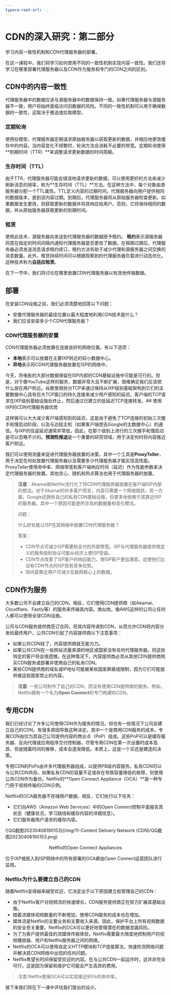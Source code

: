 ```yaml
---
typora-root-url: ..
---
```


# CDN的深入研究：第二部分

学习内容一致性机制和CDN代理服务器的部署。

在这一课程中，我们将学习如何使用不同的一致性机制实现内容一致性。我们还将学习在哪里部署代理服务器以及CDN作为服务和专门的CDN之间的区别。

## CDN中的内容一致性

代理服务器中的数据应该与源服务器中的数据保持一致。如果代理服务器与源服务器不一致，用户将始终面临访问旧数据的风险。不同的一致性机制可以用于确保数据的一致性，这取决于推送或拉取模型。

### 定期轮询

使用拉模型，代理服务器定期请求原始服务器以获取更新的数据，并相应地更改缓存中的内容。当内容变化不频繁时，轮询方法会消耗不必要的带宽。定期轮询使用**到期时间（TTR）**来调整请求更新数据的时间周期。

### 生存时间（TTL）

由于TTR，代理服务器可能会错误地请求更新的数据。可以使用更好的方法来减少刷新消息的频率，称为**生存时间（TTL）**方法。在这种方法中，每个对象由源服务器分配一个TTL属性。TTL定义内容的过期时间。代理服务器向用户提供相同的数据版本，直到该内容过期。到期后，代理服务器将从原始服务器检查更新。如果数据发生更改，则获取更新的数据并将其响应给用户。否则，它将保持相同的数据，并从原始服务器获取更新的到期时间。

### 租赁

使用此技术，源服务器向发送到代理服务器的数据授予租约。 **租约**表示源服务器同意在指定的时间间隔内通知代理服务器是否更改了数据。在租期过期后，代理服务器必须发送消息请求租约续订。租约方法有助于减少代理和源服务器之间交换的消息数量。此外，租赁持续时间可以根据观察到的代理服务器负载进行动态优化。这种技术称为**自适应租赁**。

在下一节中，我们将讨论在哪里放置CDN代理服务器以有效地传输数据。

## 部署

在安装CDN设施之前，我们必须清楚地回答以下问题：

- 安置代理服务器的最佳位置以最大程度地利用CDN技术是什么？
- 我们应该安装多少个CDN代理服务器？

### CDN代理服务器的安置

CDN代理服务器必须放置在连接良好的网络位置。有以下选项：

- **本地**表示可以放置在主要IXP附近的较小数据中心。
- **异地**表示将CDN代理服务器放置在ISP的网络中。

今天，将电影的大部分数据保留在ISP内部的CDN基础设施中可能是可行的。但是，对于像YouTube这样的服务，数据非常大且不断扩展，很难确定我们应该把什么放在用户附近。谷歌使用拆分TCP来通过保持从IXP级别基础架构到它们的主要数据中心具有巨大TCP窗口的持久连接来减少用户感知的延迟。客户端的TCP请求在IXP级别基础设施处终止，然后通过已建立的低延迟TCP连接转发。## 使用IXP的CDN代理服务器优势

这样做可以大大减少客户端感知到的延迟，这是由于避免了TCP连接的初始三次握手和慢启动阶段，以及与远程主机（如果客户端想去Google的主数据中心）的通信。与IXP的往返延迟通常非常低，因此，在那个级别上进行的三次握手和慢启动是可以忽略不计的。**预测性推送**是一个重要的研究领域，用于决定何时将内容推近客户附近。

我们可以使用测量来促进代理服务器放置的决策，其中一个工具是**ProxyTeller**，用于决定在何处放置代理服务器以及需要多少代理服务器才能实现高性能。ProxyTeller使用命中率、网络带宽和客户端响应时间（延迟）作为性能参数来决定代理服务器的放置。其他贪心、随机和热点算法也用于代理服务器的放置。

> **注意**：Akamai和Netflix流行化了将CDN代理服务器放置在客户端ISP内部的想法。对于Akamai的许多客户而言，内容只需要一个网络跳跃。另一方面，Google还拥有自己的私有CDN基础设施，但更多地依赖于其靠近IXP的服务器。其中一个原因可能是所涉及的数据量和变化模式。

> 问题：
>
> 什么好处能让ISP在其网络中放置CDN代理服务器？
>
> 答案：
>
> * CDN节点可减少ISP需要和支付的外部带宽。ISP与代理服务器提供商定义的服务级别协议可能从经济上使ISP受益。
> * CDN节点改善了ISP客户的响应能力，使ISP客户更加满意。这使他们比没有CDN节点的ISP具有竞争优势。
> * 将内容靠近用户可减少互联网核心上的数据。

## CDN作为服务

大多数公司不会建立自己的CDN。相反，它们使用CDN提供商（如Akamai、Cloudflare、Fastly等）的服务来传输其内容。类似地，像AWS这样的公司让任何人都可以使用全球CDN设施。

公司与CDN服务提供商签订合同，将其内容传递到CDN，从而允许CDN将内容分发给最终用户。公共CDN引起了内容提供商以下注意事项：

- 如果公共CDN挂了，内容提供商就无能为力。
- 如果公共CDN在一些网站流量来源的地区或国家没有任何代理服务器，则这些特定的客户将会很遗憾。在这种情况下，内容提供商必须从其他CDN提供商购买CDN服务或部署并使用自己的私有CDN。
- 某些CDN提供商的域名或IP地址可能被某些国家屏蔽或限制，因为它们可能提供被这些国家禁止的内容。

> **注意**: 一些公司制作了自己的CDN，而没有使用CDN提供商的服务。例如，Netflix拥有一个名为**Open Connect**的专门构建的CDN。

## 专用CDN

我们已经讨论了许多公司使用CDN作为服务的情况，但也有一些情况下公司会建立自己的CDN。有很多原因导致这种决定。其中一个是商用CDN服务的成本。专用CDN由仅为其自己公司提供内容的商业点（PoP）组成。这些PoP可以是缓存服务器、反向代理或应用程序交付控制器。尽管专用CDN在第一次设置时成本高昂，但是随着时间的推移，成本会逐渐降低。本质上，这是一个买还是建造的决策。

专用CDN的PoPs由许多代理服务器组成，以提供PB级内容服务。私有CDN可以与公共CDN共存。如果私有CDN的容量不足或存在导致容量降低的故障，则使用公共CDN作为备份。Netflix的**Open Connect Appliance（OCA）**是一种专门用于视频传输的CDN示例。

Netflix的OCA服务器不存储用户数据。相反，它们执行以下任务：

- 它们向AWS（Amazon Web Services）中的Open Connect控制平面报告其状态（健康状况，学习路线和缓存内容的详细信息）。
- 它们服务器用户请求的缓存内容。

![QQ截图20230408190153](/img/11-Content Delivery Network (CDN)/QQ截图20230408190153.png)

<center>Netflix的Open Connect Appliances</center>

位于IXP或嵌入到ISP网络中的所有部署的OCA都由Open Connect运营团队进行监视。

### Netflix为什么要建立自己的CDN

随着Netflix变得越来越受欢迎，它决定出于以下原因建立和管理自己的CDN：
- 由于Netflix客户对视频流的快速增长，CDN服务提供商正在努力扩展其基础设施。
- 随着流媒体视频数量的不断增加，使用CDN服务的成本也在增加。
- 媒体流是Netflix的主要业务和主要收入来源。因此，保护平台上所有视频数据的安全至关重要。Netflix的OCA可以更好地管理潜在的数据泄漏风险。
- 为了为客户提供最佳的流媒体传输体验，Netflix需要最大限度地控制用户的视频播放器、用户和Netflix服务器之间的网络。
- Netflix的OCA可以使用自定义HTTP模块和TCP连接算法，快速检测网络问题并解决其CDN网络中出现的任何问题。
- Netflix希望长时间保留受欢迎的内容。在与公共CDN一起运作时，这并非完全可行，这是因为保留和维护它可能会产生高昂的费用。

> 注意:Netflix使用OCA可以实现接近95％的命中率。

接下来我们将在下一课中评估我们提出的设计。